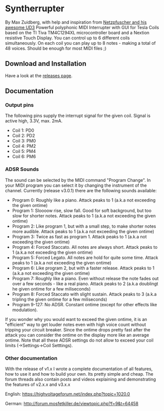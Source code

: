 # Syntherrupter
By Max Zuidberg, with help and inspiration from [Netzpfuscher and his awesome UD3](https://github.com/Netzpfuscher/UD3)
Powerful polyphonic MIDI Interrupter with GUI for Tesla Coils based on the TI Tiva TM4C1294XL microcontroller board and a Nextion resistive Touch Display.
You can control up to 6 different coils simultaneously. On each coil you can play up to 8 notes - making a total of 48 voices. Should be enough for most MIDI files ;) 

## Download and Installation
Have a look at the [releases page](https://github.com/MMMZZZZ/Syntherrupter/releases).

## Documentation
### Output pins
The following pins supply the interrupt signal for the given coil. Signal is active high, 3.3V, max. 2mA.
* Coil 1: PD0
* Coil 2: PD2
* Coil 3: PM0
* Coil 4: PM2
* Coil 5: PM4
* Coil 6: PM6
### ADSR Sounds
The sound can be selected by the MIDI command "Program Change". In your MIDI program you can select it by changing the instrument of the channel. Currently (release v3.0.1) there are the following sounds available:
* Program 0: Roughly like a piano. Attack peaks to 1 (a.k.a not exceeding the given ontime)
* Program 1: Sloooow rise, slow fall. Good for soft background, but too slow for shorter notes. Attack peaks to 1 (a.k.a not exceeding the given ontime)
* Program 2: Like program 1, but with a small step, to make shorter notes more audible. Attack peaks to 1 (a.k.a not exceeding the given ontime)
* Program 3: Twice as fast as program 1. Attack peaks to 1 (a.k.a not exceeding the given ontime)
* Program 4: Forced Staccato. All notes are always short. Attack peaks to 1 (a.k.a not exceeding the given ontime)
* Program 5: Forced Legato. All notes are hold for quite some time. Attack peaks to 1 (a.k.a not exceeding the given ontime)
* Program 6: Like program 2, but with a faster release. Attack peaks to 1 (a.k.a not exceeding the given ontime)
* Program 7: Roughly like a piano. Even without release the note fades out over a few seconds - like a real piano. Attack peaks to 2 (a.k.a doublingt he given ontime for a few miliseconds)
* Program 8: Forced Staccato with slight sustain. Attack peaks to 3 (a.k.a tripling the given ontime for a few miliseconds)
* Program 9-127: No ADSR. Constant ontime (except for other effects like modulation).

If you wonder why you would want to exceed the given ontime, it is an "efficient" way to get louder notes even with high voice count without tripping your circuit breaker. Since the ontime drops pretty fast after the attack you can consider the ontime on the display more like an average ontime. Note that all these ADSR settings do not allow to exceed your coil limits (->Settings->Coil Setttings). 

### Other documentation
With the release of v1.x I wrote a complete documentation of all features, how to use it and how to build your own. Its pretty simple and cheap. The forum threads also contain posts and videos explaining and demonstrating the features of v2.x.x and v3.x.x

English: https://highvoltageforum.net/index.php?topic=1020.0

German: http://forum.mosfetkiller.de/viewtopic.php?f=9&t=64458
